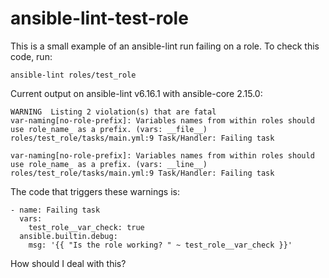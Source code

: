 # ansible-lint-test-role

This is a small example of an ansible-lint run failing on a role. To check this code, run:

    ansible-lint roles/test_role

Current output on ansible-lint v6.16.1 with ansible-core 2.15.0:

    WARNING  Listing 2 violation(s) that are fatal
    var-naming[no-role-prefix]: Variables names from within roles should use role_name_ as a prefix. (vars: __file__)
    roles/test_role/tasks/main.yml:9 Task/Handler: Failing task

    var-naming[no-role-prefix]: Variables names from within roles should use role_name_ as a prefix. (vars: __line__)
    roles/test_role/tasks/main.yml:9 Task/Handler: Failing task

The code that triggers these warnings is:

    - name: Failing task
      vars:
        test_role__var_check: true
      ansible.builtin.debug:
        msg: '{{ "Is the role working? " ~ test_role__var_check }}'

How should I deal with this?
